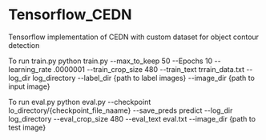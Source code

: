 # Tensorflow_CEDN
Tensorflow implementation of CEDN with custom dataset for object contour detection

To run train.py
python train.py --max_to_keep 50 --Epochs 10 --learning_rate .0000001 --train_crop_size 480 --train_text trrain_data.txt --log_dir log_directory --label_dir {path to label images} --image_dir {path to input image}

To run eval.py
python eval.py --checkpoint lo_directory/{checkpoint_file_naame} --save_preds predict --log_dir log_directory --eval_crop_size 480 --eval_text eval.txt --image_dir {path to test image}
